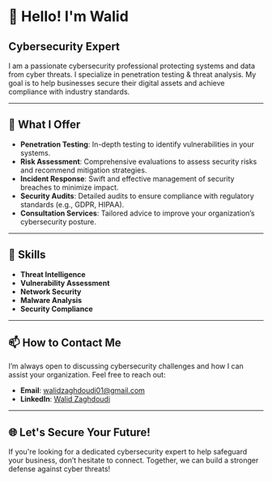 # 👋 Hello! I'm Walid

## Cybersecurity Expert 

I am a passionate cybersecurity professional protecting systems and data from cyber threats. I specialize in penetration testing & threat analysis. My goal is to help businesses secure their digital assets and achieve compliance with industry standards.

---

## 🌟 What I Offer

- **Penetration Testing**: In-depth testing to identify vulnerabilities in your systems.
- **Risk Assessment**: Comprehensive evaluations to assess security risks and recommend mitigation strategies.
- **Incident Response**: Swift and effective management of security breaches to minimize impact.
- **Security Audits**: Detailed audits to ensure compliance with regulatory standards (e.g., GDPR, HIPAA).
- **Consultation Services**: Tailored advice to improve your organization’s cybersecurity posture.

---

## 🔧 Skills

- **Threat Intelligence**
- **Vulnerability Assessment**
- **Network Security**
- **Malware Analysis**
- **Security Compliance**

---

## 📫 How to Contact Me

I’m always open to discussing cybersecurity challenges and how I can assist your organization. Feel free to reach out:

- **Email**: [walidzaghdoudi01@gmail.com](mailto:walidzaghdoudi01@gmail.com)
- **LinkedIn**: [Walid Zaghdoudi](https://www.linkedin.com/in/walidzaghdoudi)

---

## 🌐 Let's Secure Your Future!

If you're looking for a dedicated cybersecurity expert to help safeguard your business, don’t hesitate to connect. Together, we can build a stronger defense against cyber threats!
